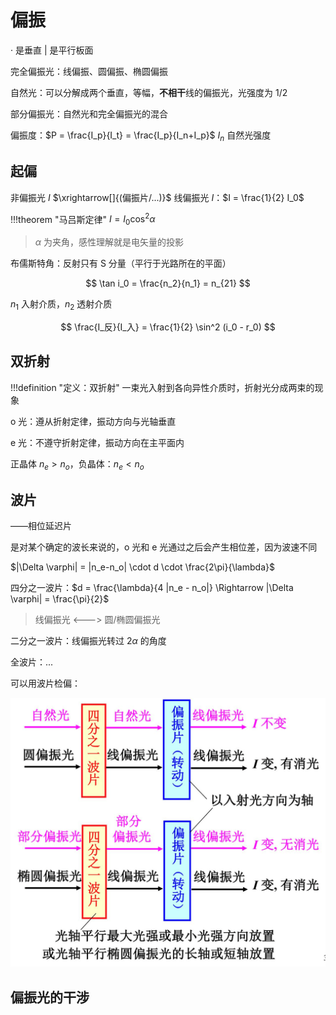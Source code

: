 # 偏振

· 是垂直 | 是平行板面 

完全偏振光：线偏振、圆偏振、椭圆偏振

自然光：可以分解成两个垂直，等幅，**不相干**线的偏振光，光强度为 1/2 

部分偏振光：自然光和完全偏振光的混合

偏振度：$P = \frac{I_p}{I_t} = \frac{I_p}{I_n+I_p}$ $I_n$ 自然光强度


## 起偏

非偏振光 $I$ $\xrightarrow[]{(偏振片/...)}$ 线偏振光 $I$：$I = \frac{1}{2} I_0$

!!!theorem "马吕斯定律"
    $I = I_0 \cos^2 \alpha$

> $\alpha$ 为夹角，感性理解就是电矢量的投影

布儒斯特角：反射只有 S 分量（平行于光路所在的平面）

$$
\tan i_0 = \frac{n_2}{n_1} = n_{21}
$$

$n_1$ 入射介质，$n_2$ 透射介质

$$
\frac{I_反}{I_入} = \frac{1}{2} \sin^2 (i_0 - r_0)
$$

## 双折射

!!!definition "定义：双折射"
    一束光入射到各向异性介质时，折射光分成两束的现象

o 光：遵从折射定律，振动方向与光轴垂直

e 光：不遵守折射定律，振动方向在主平面内

正晶体 $n_e > n_o$，负晶体：$n_e < n_o$

## 波片

——相位延迟片

是对某个确定的波长来说的，o 光和 e 光通过之后会产生相位差，因为波速不同

$|\Delta \varphi| = |n_e-n_o| \cdot d \cdot \frac{2\pi}{\lambda}$

四分之一波片：$d = \frac{\lambda}{4 |n_e - n_o|} \Rightarrow |\Delta \varphi| = \frac{\pi}{2}$

> 线偏振光 <---> 圆/椭圆偏振光

二分之一波片：线偏振光转过 $2 \alpha$ 的角度

全波片：...

可以用波片检偏：

![](24.assets/2022-06-07-13-42-26.png)

## 偏振光的干涉


